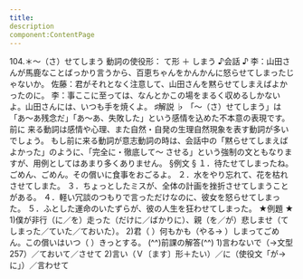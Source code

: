 ```yaml
---
title:
description
component:ContentPage
---
```



104.＊～（さ）せてしまう
動詞の使役形： て形 ＋ しまう
♪会話 ♪
李：山田さんが馬鹿なことばっかり言うから、百恵ちゃんをかんかんに怒らせてしまったじゃないか。 佐藤：君がそれとなく注意して、山田さんを黙らせてしまえばよかったのに。
李：事ここに至っては、なんとかこの場をまるく収めるしかないよ。山田さんには、いつも手を焼くよ。
♯解説 ♭
「～（さ）せてしまう」は「あ～あ残念だ」「あ～あ、失敗した」という感情を込めた不本意の表現です。前に 来る動詞は感情や心理、また自然・自発の生理自然現象を表す動詞が多いでしょう。
もし前に来る動詞が意志動詞の時は、会話中の「黙らせてしまえばよかった」のように、「完全に・徹底して～ させる」という強制の文ともなりますが、用例としてはあまり多くありません。
§例文 §
１．待たせてしまったね。ごめん、ごめん。その償いに食事をおごるよ。
２．水をやり忘れて、花を枯れさせてしまた。
３．ちょっとしたミスが、全体の計画を挫折させてしまうことがある。
４．軽い冗談のつもりで言っただけなのに、彼女を怒らせてしまった。
５．ふとした運命のいたずらが、彼の人生を狂わせてしまった。
★例題 ★
1)僕が非行（に／を）走った（だけに／ばかりに）、親（を／が）悲しませ（てしまった／ていた／ておいた）。
2)君（ ）何もかも（やる→ ）しまってごめん。この償いはいつ（ ）きっとする。
(^^)前課の解答(^^)
1)言わないで（→文型257）／ておいて／させて
2)言い（Ｖ〔ます〕形＋たい）／に（使役文「が→に」）／言わせて
